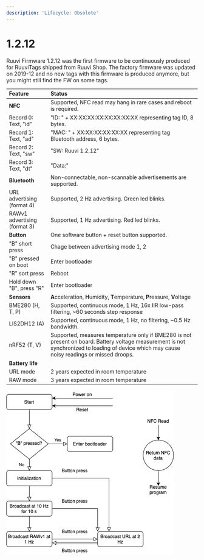 ```yaml
---
description: 'Lifecycle: Obsolote'
---
```


# 1.2.12

Ruuvi Firmware 1.2.12 was the first firmware to be continuously produced for RuuviTags shipped from Ruuvi Shop. The factory firmware was updated on 2019-12 and no new tags with this firmware is produced anymore, but you might still find the FW on some tags.

| Feature | Status |
| :--- | :--- |
| **NFC** | Supported, NFC read may hang in rare cases and reboot is required. |
| Record 0: Text, "id" | "ID: " +  XX:XX:XX:XX:XX:XX:XX:XX representing tag ID, 8 bytes. |
| Record 1: Text, "ad" | "MAC: " + XX:XX:XX:XX:XX:XX representing tag Bluetooth address, 6 bytes. |
| Record 2: Text, "sw" | "SW: Ruuvi 1.2.12" |
| Record 3: Text, "dt" | "Data:" |
| **Bluetooth** | Non-connectable, non-scannable advertisements are supported. |
| URL advertising \(format 4\) | Supported, 2 Hz advertising. Green led blinks. |
| RAWv1 advertising \(format 3\) | Supported, 1 Hz advertising. Red led blinks. |
| **Button** | One software button + reset button supported. |
| "B" short press | Chage between advertising mode 1, 2  |
| "B" pressed on boot | Enter bootloader |
| "R" sort press | Reboot |
| Hold down "B", press "R" | Enter bootloader |
| **Sensors** | **A**cceleration, **H**umidity, **T**emperature, **P**ressure, **V**oltage |
| BME280 \(H, T, P\) | Supported, continuous mode, 1 Hz, 16x IIR low-pass filtering, ~60 seconds step response |
| LIS2DH12 \(A\) | Supported, continuous mode, 1 Hz, no filtering, ~0.5 Hz bandwidth. |
| nRF52 \(T, V\) | Supported, measures temperature only if BME280 is not present on board. Battery voltage measurement is not synchronized to loading of device which may cause noisy readings or missed droops. |
| **Battery life** |  |
| URL mode | 2 years expected in room temperature |
| RAW mode | 3 years expected in room temperature |

![Firmware flowchart](.gitbook/assets/ruuvifw-1-2.png)

